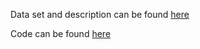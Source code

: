 Data set and description can be found [here](https://data.austintexas.gov/Transportation-and-Mobility/Austin-MetroBike-Trips/tyfh-5r8s)

Code can be found [here](https://github.com/ndled/AustinBikes/blob/main/Bikescleaned.Rmd)
